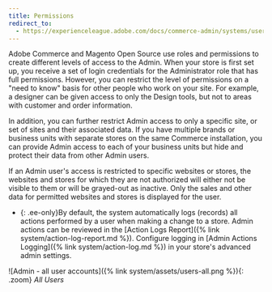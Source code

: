 ```yaml
---
title: Permissions
redirect_to:
  - https://experienceleague.adobe.com/docs/commerce-admin/systems/user-accounts/permissions.html
---
```


Adobe Commerce and Magento Open Source use roles and permissions to create different levels of access to the Admin. When your store is first set up, you receive a set of login credentials for the Administrator role that has full permissions. However, you can restrict the level of permissions on a "need to know" basis for other people who work on your site. For example, a designer can be given access to only the Design tools, but not to areas with customer and order information.

In addition, you can further restrict Admin access to only a specific site, or set of sites and their associated data. If you have multiple brands or business units with separate stores on the same Commerce installation, you can provide Admin access to each of your business units but hide and protect their data from other Admin users.

If an Admin user's access is restricted to specific websites or stores, the websites and stores for which they are not authorized will either not be visible to them or will be grayed-out as inactive. Only the sales and other data for permitted websites and stores is displayed for the user.

- {: .ee-only}By default, the system automatically logs (records) all actions performed by a user when making a change to a store. Admin actions can be reviewed in the [Action Logs Report]({% link system/action-log-report.md %}). Configure logging in [Admin Actions Logging]({% link system/action-log.md %}) in your store's advanced admin settings.

![Admin - all user accounts]({% link system/assets/users-all.png %}){: .zoom}
_All Users_
